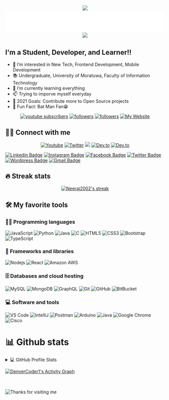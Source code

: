 

<!--
**LakshithaSamod/LakshithaSamod** is a ✨ _special_ ✨ repository because its `README.md` (this file) appears on your GitHub profile.

Here are some ideas to get you started:

- 🔭 I’m currently working on ...
- 🌱 I’m currently learning ...
- 👯 I’m looking to collaborate on ...
- 🤔 I’m looking for help with ...
- 💬 Ask me about ...
- 📫 How to reach me: ...
- 😄 Pronouns: ...
- ⚡ Fun fact: ...
-->

<h3 align="center">
<img src="https://media.giphy.com/media/hvRJCLFzcasrR4ia7z/giphy.gif" width="28"> 
  <img src="https://raw.githubusercontent.com/LakshithaSamod/LakshithaSamod/master/name1.svg" alt="Welcome to Lakshitha Samod's profile!" /> 
<img src="https://media.giphy.com/media/12oufCB0MyZ1Go/giphy.gif" width="50">
</h3>

## I'm a Student, Developer, and Learner!!

- 👀 I’m interested in New Tech, Frontend Development, Mobile Development
- 📚 Undergraduate, University of Moratuwa, Faculty of Information Technology
- 🌱 I’m currently learning everything 
- 📫 Trying to imporve myself everyday
- 🥅 2021 Goals: Contribute more to Open Source projects
- 🦇 Fun Fact: Bat Man Fan😁

<!-- Badges template - https://github.com/badges/shields -->
<p align="center">
  <a href="https://www.youtube.com/channel/UC_CvPIwiEn0_Dis86sqOCag?sub_confirmation=1">
    <img alt="youtube subscribers" title="Subscribe to my YouTube channel" src="https://img.shields.io/youtube/channel/subscribers/UC_CvPIwiEn0_Dis86sqOCag?color=%23E05D44&label=SUBSCRIBE&logo=youtube&style=for-the-badge&labelColor=CE4630" /></a>  
  <a href="https://twitter.com/NeerajR76494084">
    <img alt="followers" title="Follow me on Twitter" src="https://img.shields.io/twitter/follow/NeerajR76494084?color=55960c&labelColor=488207&label=Follow&logo=twitter&logoColor=white&style=for-the-badge"/></a>
  <a href="https://github.com/Neeraj2002">
    <img alt="followers" title="Follow me on Github" src="https://img.shields.io/github/followers/Neeraj2002?color=236ad3&labelColor=1155ba&style=for-the-badge&logo=github&label=Follow"/></a>
  <a href="https://neeraj2002.github.io/">
    <img alt="My Website" title="My Website" src="https://img.shields.io/website?label=WEBISTE&style=for-the-badge&up_color=yellow&up_message=VISIT&url=https%3A%2F%2Fneeraj2002.github.io%2F"/></a> 
</p>

## 🙋‍♂️ Connect with me

<!-- Badges template - https://github.com/badges/shields -->

<p align="center">
  <a href="https://www.youtube.com/channel/UC_CvPIwiEn0_Dis86sqOCag"><img alt="Youtube" title="Youtube" src="https://img.shields.io/badge/-YouTube-red?style=for-the-badge&logo=youtube&logoColor=white"/></a>
  <a href="https://twitter.com/NeerajR76494084"><img alt="Twitter" title="Twitter" src="https://img.shields.io/badge/-Twitter-1DA1F2?style=for-the-badge&logo=twitter&logoColor=white"/></a>
  <a href="https://discord.gg/fPrdqh3Zfu" alt="Dev Pro Tips Discussion & Support Server">
    <img src="https://img.shields.io/badge/-Discord-5865F2?style=for-the-badge&logoColor=white&logo=discord"/></a>
  <a href="https://devfolio.co/@nnr0702"><img alt="Dev.to" title="DenverCoder1 Dev.to" src="https://img.shields.io/badge/DEVFOLIO-3835D3.svg?&style=for-the-badge&logo=dev.to&logoColor=black"></a>
  <a href="https://dev.to/neeraj2002"><img alt="Dev.to" title="DenverCoder1 Dev.to" src="https://img.shields.io/badge/DEV.TO-3835D3.svg?&style=for-the-badge&logo=dev.to&logoColor=white"></a>
  
</p>

[![Linkedin Badge](https://img.shields.io/badge/-LakshithaSamod-blue?style=flat-square&logo=Linkedin&logoColor=white&link=https://www.linkedin.com/in/lakshitha-samod/)](https://www.linkedin.com/in/lakshitha-samod/)
[![Instagram Badge](https://img.shields.io/badge/-LakshithaSamod-purple?style=flat-square&logo=instagram&logoColor=white&link=https://instagram.com/lakshithasamod/)](https://instagram.com/lakshithasamod)
[![Facebook Badge](https://img.shields.io/badge/-LakshithaSamod-1155BA?style=flat-square&logo=facebook&logoColor=white&link=https://www.facebook.com/profile.php?id=100010081233598/)](https://www.facebook.com/profile.php?id=100010081233598)
[![Twitter Badge](https://img.shields.io/badge/-SamodLakshitha-darkred?style=flat-square&logo=Twitter&logoColor=white&link=https://twitter.com/SamodLakshitha)](https://twitter.com/SamodLakshitha)
[![Wordpress Badge](https://img.shields.io/badge/-@ceylonshark-488207?style=flat-square&labelColor=000000&logo=Wordpress&link=https://ceylonshark.wordpress.com/blog/)](https://ceylonshark.wordpress.com/blog/)
[![Gmail Badge](https://img.shields.io/badge/-lakisamod@gmail.com-c14438?style=flat-square&logo=Gmail&logoColor=white&link=mailto:lakisamod@gmail.com)](mailto:lakisamod@gmail.com)


## 🔥 Streak stats

<!-- GitHub Readme Streak Stats - https://github.com/DenverCoder1/github-readme-streak-stats -->
<p align="center">
  <a href="https://github.com/LakshithaSamod/github-readme-streak-stats">
    <img title="🔥 Get streak stats for your profile at git.io/streak-stats" alt="Neeraj2002's streak" src="https://github-readme-streak-stats.herokuapp.com?user=LakshithaSamod&theme=monokai-metallian&hide_border=true"/>
  </a>
</p>

## 🛠️ My favorite tools

### 👨‍💻 Programming languages

  ![JavaScript](https://img.shields.io/badge/-JavaScript-black?style=flat-square&logo=javascript)
  ![Python](https://img.shields.io/badge/-Python-black?style=flat-square&logo=Python)
  ![Java](https://img.shields.io/badge/-java-E34A86?style=flat-square&logo=java)
  ![C](https://img.shields.io/badge/-C-00599C?style=flat-square&logo=c)
  ![HTML5](https://img.shields.io/badge/-HTML5-E34F26?style=flat-square&logo=html5&logoColor=white)
  ![CSS3](https://img.shields.io/badge/-CSS3-1572B6?style=flat-square&logo=css3)
  ![Bootstrap](https://img.shields.io/badge/-Bootstrap-563D7C?style=flat-square&logo=bootstrap)
  ![TypeScript](https://img.shields.io/badge/-TypeScript-007ACC?style=flat-square&logo=typescript)
  
### 🧰 Frameworks and libraries

  ![Nodejs](https://img.shields.io/badge/-Nodejs-black?style=flat-square&logo=Node.js)
  ![React](https://img.shields.io/badge/-React-black?style=flat-square&logo=react)
  ![Amazon AWS](https://img.shields.io/badge/Amazon%20AWS-232F3E?style=flat-square&logo=amazon-aws)

### 🗄️ Databases and cloud hosting

  ![MySQL](https://img.shields.io/badge/-MySQL-black?style=flat-square&logo=mysql)
  ![MongoDB](https://img.shields.io/badge/-MongoDB-black?style=flat-square&logo=mongodb)
  ![GraphQL](https://img.shields.io/badge/-GraphQL-E10098?style=flat-square&logo=graphql)
  ![Git](https://img.shields.io/badge/-Git-black?style=flat-square&logo=git)
  ![GitHub](https://img.shields.io/badge/-GitHub-181717?style=flat-square&logo=github)
  ![BitBucket](https://img.shields.io/badge/-BitBucket-darkblue?style=flat-square&logo=bitbucket)

### 💻 Software and tools


  
  ![VS Code](https://img.shields.io/badge/-VS%20Code-007ACC?style=flat-square&logo=visual-studio-code)
  ![IntelliJ](https://img.shields.io/badge/-IntelliJ%20IDEA-black?style=flat-square&logo=jetbrains)
  ![Postman](https://img.shields.io/badge/Postman-black?style=flat-square&logo=postman)
  ![Arduino](https://img.shields.io/badge/Arduino-black?style=flat-square&logo=arduino)
  ![Java](https://img.shields.io/badge/Java-orange?style=flat-square&logo=java)
  ![Google Chrome](https://img.shields.io/badge/Chrome-black?style=flat-square&logo=google-chrome)
  ![Cisco](https://img.shields.io/badge/Cisco-black?style=flat-square&logo=cisco)


# 📊 Github stats

<!-- https://github.com/anuraghazra/github-readme-stats -->
<details> 
  <summary>💻 GitHub Profile Stats</summary>
  <br/>
    <a href="https://github.com/LakshithaSamod/github-readme-stats"><img alt="NeerajRathod's Github Stats" src="https://github-readme-stats.vercel.app/api?username=LakshithaSamod&show_icons=true&theme=tokyonight" height="192px"/></a>
  <a href="https://github.com/LakshithaSamod/github-readme-stats"><img alt="Neeraj Rathod's Top Languages" src="https://github-readme-stats.vercel.app/api/top-langs/?username=LakshithaSamod&layout=compact" height="192px"/></a>
  <br/>
  <b>Note:</b> Top languages is only a metric of the languages my public code consists of and doesn't reflect experience or skill level.
</details>

<!-- https://github.com/ashutosh00710/github-readme-activity-graph -->
<a href="https://github.com/LakshithaSamod/github-readme-activity-graph"><img alt="DenverCoder1's Activity Graph" src="https://blooming-savannah-50472.herokuapp.com/graph?username=LakshithaSamod&theme=react-dark&hide_border=true" /></a>
<br />
<!--  ![Visitor Badge](https://visitor-badge.laobi.icu/badge?page_id=LakshithaSamod.LakshithaSamod)   -->
<br /><br />
<img height="120" alt="Thanks for visiting me" width="100%" src="https://raw.githubusercontent.com/BrunnerLivio/brunnerlivio/master/images/marquee.svg" />
<br />
